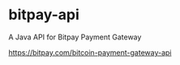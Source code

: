 bitpay-api
==========

A Java API for Bitpay Payment Gateway

https://bitpay.com/bitcoin-payment-gateway-api
